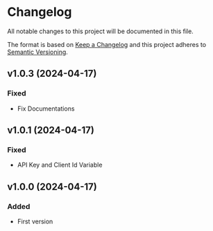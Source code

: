 # Changelog
All notable changes to this project will be documented in this file.

The format is based on [Keep a Changelog](http://keepachangelog.com/)
and this project adheres to [Semantic Versioning](http://semver.org/).

## v1.0.3 (2024-04-17)
### Fixed
- Fix Documentations 

## v1.0.1 (2024-04-17)
### Fixed
- API Key and Client Id Variable

## v1.0.0 (2024-04-17)
### Added
- First version